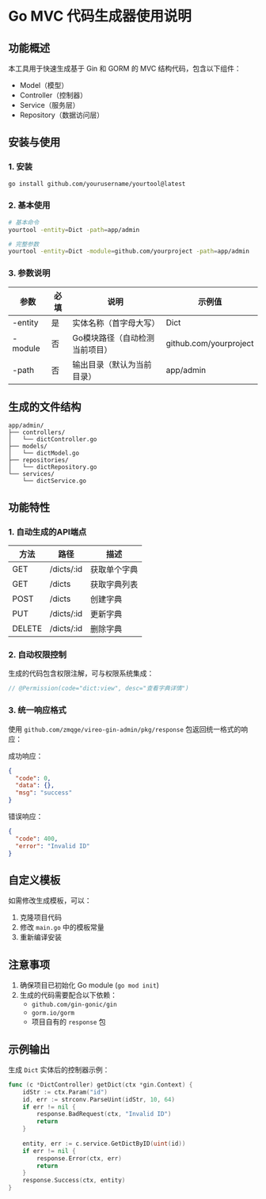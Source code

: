 # Go MVC 代码生成器使用说明

## 功能概述
本工具用于快速生成基于 Gin 和 GORM 的 MVC 结构代码，包含以下组件：
- Model（模型）
- Controller（控制器）
- Service（服务层）
- Repository（数据访问层）

## 安装与使用

### 1. 安装
```bash
go install github.com/yourusername/yourtool@latest
```

### 2. 基本使用
```bash
# 基本命令
yourtool -entity=Dict -path=app/admin

# 完整参数
yourtool -entity=Dict -module=github.com/yourproject -path=app/admin
```

### 3. 参数说明
| 参数       | 必填 | 说明                          | 示例值                   |
|------------|------|-----------------------------|-------------------------|
| -entity    | 是   | 实体名称（首字母大写）           | Dict                    |
| -module    | 否   | Go模块路径（自动检测当前项目）    | github.com/yourproject  |
| -path      | 否   | 输出目录（默认为当前目录）        | app/admin               |

## 生成的文件结构
```
app/admin/
├── controllers/
│   └── dictController.go
├── models/
│   └── dictModel.go
├── repositories/
│   └── dictRepository.go
└── services/
    └── dictService.go
```

## 功能特性

### 1. 自动生成的API端点
| 方法   | 路径               | 描述           |
|--------|--------------------|----------------|
| GET    | /dicts/:id        | 获取单个字典    |
| GET    | /dicts            | 获取字典列表    |
| POST   | /dicts            | 创建字典        |
| PUT    | /dicts/:id        | 更新字典        |
| DELETE | /dicts/:id        | 删除字典        |

### 2. 自动权限控制
生成的代码包含权限注解，可与权限系统集成：
```go
// @Permission(code="dict:view", desc="查看字典详情")
```

### 3. 统一响应格式
使用 `github.com/zmqge/vireo-gin-admin/pkg/response` 包返回统一格式的响应：

成功响应：
```json
{
  "code": 0,
  "data": {},
  "msg": "success"
}
```

错误响应：
```json
{
  "code": 400,
  "error": "Invalid ID"
}
```

## 自定义模板

如需修改生成模板，可以：

1. 克隆项目代码
2. 修改 `main.go` 中的模板常量
3. 重新编译安装

## 注意事项

1. 确保项目已初始化 Go module (`go mod init`)
2. 生成的代码需要配合以下依赖：
   - `github.com/gin-gonic/gin`
   - `gorm.io/gorm`
   - 项目自有的 `response` 包

## 示例输出

生成 `Dict` 实体后的控制器示例：
```go
func (c *DictController) getDict(ctx *gin.Context) {
    idStr := ctx.Param("id")
    id, err := strconv.ParseUint(idStr, 10, 64)
    if err != nil {
        response.BadRequest(ctx, "Invalid ID")
        return
    }
    
    entity, err := c.service.GetDictByID(uint(id))
    if err != nil {
        response.Error(ctx, err)
        return
    }
    response.Success(ctx, entity)
}
```